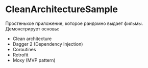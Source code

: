 # CleanArchitectureSample
Простенькое приложение, которое рандомно выдает фильмы. Демонстрирует основы:
* Clean architecture
* Dagger 2 (Dependency Injection)
* Coroutines
* Retrofit
* Moxy (MVP pattern)
